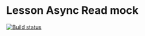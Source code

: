 # Lesson Async Read mock
[![Build status](https://ci.appveyor.com/api/projects/status/3pu09fo60kiwtejh?svg=true)](https://ci.appveyor.com/project/igrkirillov/async-read-mock)